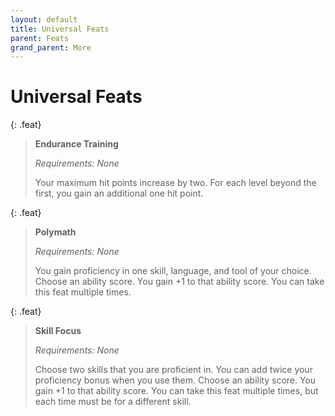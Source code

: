 ```yaml
---
layout: default
title: Universal Feats
parent: Feats
grand_parent: More
---
```


# Universal Feats

{: .feat}
> **Endurance Training**
>
> *Requirements: None*
>
> Your maximum hit points increase by two. For each level beyond the first, you gain an additional one hit point.

{: .feat}
> **Polymath**
>
> *Requirements: None*
>
> You gain proficiency in one skill, language, and tool of your choice. Choose an ability score. You gain +1 to that ability score. You can take this feat multiple times.

{: .feat}
> **Skill Focus**
>
> *Requirements: None*
>
> Choose two skills that you are proficient in. You can add twice your proficiency bonus when you use them. Choose an ability score. You gain +1 to that ability score. You can take this feat multiple times, but each time must be for a different skill.
